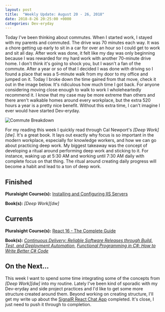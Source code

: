 ```yaml
---
layout: post
title:  "Weekly Update: August 20 - 26, 2018"
date: 2018-8-26 20:25:00 +0000
categories: Dev-eryday
---
```


Today I've been thinking about commutes. When I started work, I stayed with my parents and commuted. The drive was 70 minutes each way. It was a chore getting up early to sit in a car for over an hour so I could get to work and sit all day. After work was done, it felt like my day was only beginning because I was rewarded for my hard work with another 70-minute drive home. I don't think it's going to shock you, but I wasn't a fan of the commute. After a year or so of that I decided I was done with driving so I found a place that was a 5-minute walk from my door to my office and jumped on it. Today I broke down the time gained from that move, check it out in the image below. It's ridiculous how much time I got back. For anyone considering moving close enough to walk to work I wholeheartedly recommend it. I know that my case may be more extreme than others and there aren't walkable homes around every workplace, but the extra 520 hours a year is a pretty nice benefit. Without this extra time, I can't imagine I ever would have started Dev-eryday.

![Commute Breakdown](https://farm2.staticflickr.com/1871/43383972075_1a3b3eddc3.jpg)

For my reading this week I quickly read through Cal Newport's  *[Deep Work][dw]*. It's a great book. It lays out exactly why focus is so important in the modern workplace, especially for knowledge workers, and how we can go about practicing deep work. My biggest takeaway was the concept of developing a ritual around performing deep work and sticking to it. For instance, waking up at 5:30 AM and working until 7:30 AM daily with complete focus on that thing. The ritual around creating daily progress will become a habit and lead to a ton of deep work.

## Finished

**Pluralsight Course(s):** [Installing and Configuring IIS Servers][iis]

**Book(s):** *[Deep Work][dw]*

## Currents

**Pluralsight Course(s):** [React 16 - The Complete Guide][re]

**Book(s):** _[Continuous Delivery: Reliable Software Releases through Build, Test, and Deployment Automation][cd]_, *[Functional Programming in C#: How to Write Better C# Code][fun]*

## On the Next...

This week I want to spend some time integrating some of the concepts from  *[Deep Work][dw]* into my routine. Lately I've been kind of sporadic with my Dev-eryday and side project practices and I'd like to get some more structure created around them. Beyond working on creating structure, I'll get my write up about the [SignalR React Chat App][src] completed. It's close, I just need to push it through to completion.

[re]: https://www.udemy.com/react-the-complete-guide-incl-redux/
[cd]: https://www.amazon.com/Continuous-Delivery-Deployment-Automation-Addison-Wesley/dp/0321601912
[ncp]: https://github.com/jpniederer/NETCorePlayground/tree/master/ChatApp
[fun]: https://www.amazon.com/Functional-Programming-write-better-code/dp/1617293954/
[src]: https://chatappwithsignalr.azurewebsites.net/index.html
[iis]: https://app.pluralsight.com/library/courses/installing-configuring-iis/table-of-contents